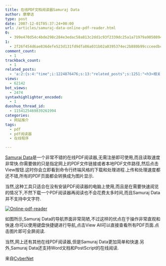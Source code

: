 ```yaml
---
title: 在线PDF文档阅读器Samuraj Data
author: 摩摩诘
type: post
date: 2007-12-01T05:37:24+00:00
url: /articles/samuraj-data-online-pdf-reader.html
0:
  - 399e470d54c4bde298c284e3edac58a813c2dd1c93f2339dc25a1a71979a905089456fe8b4bab225b6198a9eaf08b887
1:
  - 2f26f454d6ae836defe523d131fd9dfa86a031b02a0395374ec2b880b99ccceedbc099eab491457730300a7bedc1dad9
comment_count:
  - 1
trackback_count:
  - 1
related_posts:
  - 'a:2:{s:4:"time";i:1224876476;s:13:"related_posts";s:1251:"<h3>相关日志</h3><ul class="related_post"><li><a href="http://www.digglife.cn/articles/enhance-mobile-phone-pics.html" title="如何提高手机照片的质量">如何提高手机照片的质量</a></li><li><a href="http://www.digglife.cn/articles/improve-your-image-online.html" title="在线一键优化你的照片">在线一键优化你的照片</a></li><li><a href="http://www.digglife.cn/articles/prism-extension.html" title="Prism扩展:将Web应用桌面化">Prism扩展:将Web应用桌面化</a></li><li><a href="http://www.digglife.cn/articles/online-image-resizer-cropper.html" title="15个在线图片缩放剪切工具">15个在线图片缩放剪切工具</a></li><li><a href="http://www.digglife.cn/articles/cartoon-character-generator.html" title="12个网站帮你制作个性化的卡通形象">12个网站帮你制作个性化的卡通形象</a></li><li><a href="http://www.digglife.cn/articles/embed-presentation-google-docs.html" title="Google在线演示文稿新增网页嵌入功能">Google在线演示文稿新增网页嵌入功能</a></li><li><a href="http://www.digglife.cn/articles/ascii-poster-maker.html" title="在线制作ASCII码海报:ASCII Poster Maker">在线制作ASCII码海报:ASCII Poster Maker</a></li></ul>";}'
views:
  - 62142
bot_views:
  - 2474
syntaxhighlighter_encoded:
  - 1
duoshuo_thread_id:
  - 1154125469839261994
categories:
  - 网站推介
tags:
  - pdf
  - pdf阅读器
  - 在线程序

---
```

<a target="_blank" href="http://view.samurajdata.se/" title="Samuraj Data">Samuraj Data</a>是一个非常不错的在线PDF阅读器,无需注册即可使用,而且读取速度非常快.你需要做的只是指定网上的PDF文件链接或者本地PDF文件路径,然后点击View按钮.这时你会立即看到命令行终端风格的下载和处理进程.上传和处理速度都还不错,所有的PDF页面都会转换成为图片显示.

当然,这种工具只适合在没有安装PDF阅读器的电脑上使用,而且是在需要快速阅览的情况下,不然下载一个PDF阅读器再阅读也不会花费太多时间,而且Samuraj Data并不支持中文字符.

<!--more-->

[![Online-pdf-reader][1]][2]

如图所示,Samuraj Data的导航界面非常简陋,不过这样的优点在于操作非常直观和快速.你可以使用键盘快捷键进行导航,点击View All可以直接查看所有PDF页面.点击图片即可全屏阅读.

当然,网上还有其他在线PDF阅读器,但是Samuraj Data更加简单和快速.另外,Samuraj Data还支持Word文档和PostScript的在线阅读.

来自<a target="_blank" href="http://cybernetnews.com/" title="CyberNet">CyberNet</a>

 [1]: https://www.digglife.net/wp-content/uploads/3/379/2007/12/online-pdf-reader.thumbnail.jpg
 [2]: https://www.digglife.net/wp-content/uploads/3/379/2007/12/online-pdf-reader.jpg "Online-pdf-reader"
